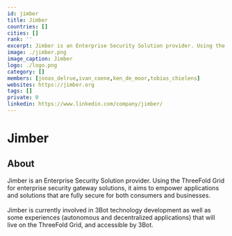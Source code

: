 ```yaml
---
id: jimber
title: Jimber
countries: []
cities: []
rank: ''
excerpt: Jimber is an Enterprise Security Solution provider. Using the ThreeFold Grid for enterprise security gateway solutions.
image: ./jimber.png
image_caption: Jimber
logo: ./logo.png
category: []
members: [jonas_delrue,ivan_coene,ken_de_moor,tobias_chielens]
websites: https://jimber.org
tags: []
private: 0
linkedin: https://www.linkedin.com/company/jimber/
---
```


# Jimber

## About

Jimber is an Enterprise Security Solution provider. Using the ThreeFold Grid for enterprise security gateway solutions, it aims to empower applications and solutions that are fully secure for both consumers and businesses.
<br/>
<br/>
Jimber is currently involved in 3Bot technology development as well as some experiences (autonomous and decentralized applications) that will live on the ThreeFold Grid, and accessible by 3Bot.

<!-- ## Mission

## Impact

## Powered by ThreeFold

## Join saving our planet!

## Support this project

## TFGrid Solution

### Roadmap

 -->


